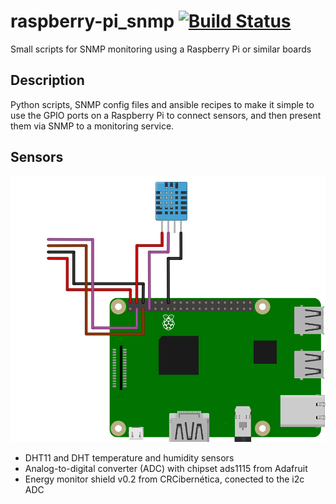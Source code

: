 # raspberry-pi_snmp [![Build Status](https://travis-ci.org/fede2cr/raspberry-pi_snmp.svg?branch=master)](https://travis-ci.org/fede2cr/raspberry-pi_snmp)
Small scripts for SNMP monitoring using a Raspberry Pi or similar boards

## Description
Python scripts, SNMP config files and ansible recipes to make it simple to use the GPIO ports on a Raspberry Pi to connect sensors, and then present them via SNMP to a monitoring service.

## Sensors
![Fritzing Diagram](https://github.com/fede2cr/raspberry-pi_snmp/blob/master/fritzing/Pi%20y%20sensores.svg)
- DHT11 and DHT temperature and humidity sensors
- Analog-to-digital converter (ADC) with chipset ads1115 from Adafruit
- Energy monitor shield v0.2 from CRCibernética, conected to the i2c ADC
